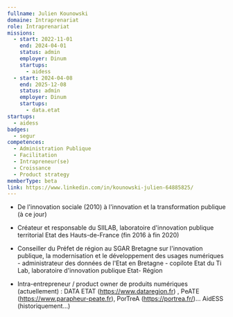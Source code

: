 ```yaml
---
fullname: Julien Kounowski
domaine: Intraprenariat
role: Intraprenariat
missions:
  - start: 2022-11-01
    end: 2024-04-01
    status: admin
    employer: Dinum
    startups:
      - aidess
  - start: 2024-04-08
    end: 2025-12-08
    status: admin
    employer: Dinum
    startups:
      - data.etat
startups:
  - aidess
badges:
  - segur
competences:
  - Administration Publique
  - Facilitation
  - Intrapreneur(se)
  - Croissance
  - Product strategy
memberType: beta
link: https://www.linkedin.com/in/kounowski-julien-64885825/
---
```

- De l'innovation sociale (2010) à l'innovation et la transformation publique (à ce jour) 

- Créateur et responsable du SIILAB, laboratoire d'innovation publique territorial Etat des Hauts-de-France (fin 2016 à fin 2020)

- Conseiller du Préfet de région au SGAR Bretagne sur l'innovation publique, la modernisation et le développement des usages numériques - administrateur des données de l'Etat en Bretagne - copilote Etat du Ti Lab, laboratoire d'innovation publique Etat- Région 

- Intra-entrepreneur / product owner de produits numériques (actuellement) : DATA ETAT (https://www.dataregion.fr) , PeATE (https://www.parapheur-peate.fr), PorTreA (https://portrea.fr/)...  AidESS (historiquement...)